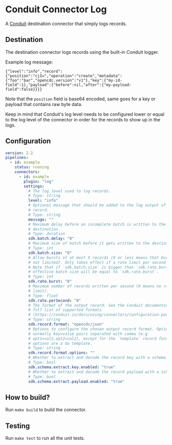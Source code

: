 # Conduit Connector Log

A [Conduit](https://conduit.io) destination connector that simply logs records.

<!-- readmegen:description -->
## Destination

The destination connector logs records using the built-in Conduit logger.

Example log message:

```
{"level":"info","record":{"position":"cjI=","operation":"create","metadata":{"foo":"bar","opencdc.version":"v1"},"key":{"my-id-field":1},"payload":{"before":nil,"after":{"my-payload-field":false}}}}
```

Note that the `position` field is base64 encoded, same goes for a key or payload
that contains raw byte data.

Keep in mind that Conduit's log level needs to be configured lower or equal to
the log level of the connector in order for the records to show up in the logs.
<!-- /readmegen:description -->

## Configuration

<!-- readmegen:destination.parameters.yaml -->
```yaml
version: 2.2
pipelines:
  - id: example
    status: running
    connectors:
      - id: example
        plugin: "log"
        settings:
          # The log level used to log records.
          # Type: string
          level: "info"
          # Optional message that should be added to the log output of every
          # record.
          # Type: string
          message: ""
          # Maximum delay before an incomplete batch is written to the
          # destination.
          # Type: duration
          sdk.batch.delay: "0"
          # Maximum size of batch before it gets written to the destination.
          # Type: int
          sdk.batch.size: "0"
          # Allow bursts of at most X records (0 or less means that bursts are
          # not limited). Only takes effect if a rate limit per second is set.
          # Note that if `sdk.batch.size` is bigger than `sdk.rate.burst`, the
          # effective batch size will be equal to `sdk.rate.burst`.
          # Type: int
          sdk.rate.burst: "0"
          # Maximum number of records written per second (0 means no rate
          # limit).
          # Type: float
          sdk.rate.perSecond: "0"
          # The format of the output record. See the Conduit documentation for a
          # full list of supported formats
          # (https://conduit.io/docs/using/connectors/configuration-parameters/output-format).
          # Type: string
          sdk.record.format: "opencdc/json"
          # Options to configure the chosen output record format. Options are
          # normally key=value pairs separated with comma (e.g.
          # opt1=val2,opt2=val2), except for the `template` record format, where
          # options are a Go template.
          # Type: string
          sdk.record.format.options: ""
          # Whether to extract and decode the record key with a schema.
          # Type: bool
          sdk.schema.extract.key.enabled: "true"
          # Whether to extract and decode the record payload with a schema.
          # Type: bool
          sdk.schema.extract.payload.enabled: "true"
```
<!-- /readmegen:destination.parameters.yaml -->

## How to build?

Run `make build` to build the connector.

## Testing

Run `make test` to run all the unit tests.
